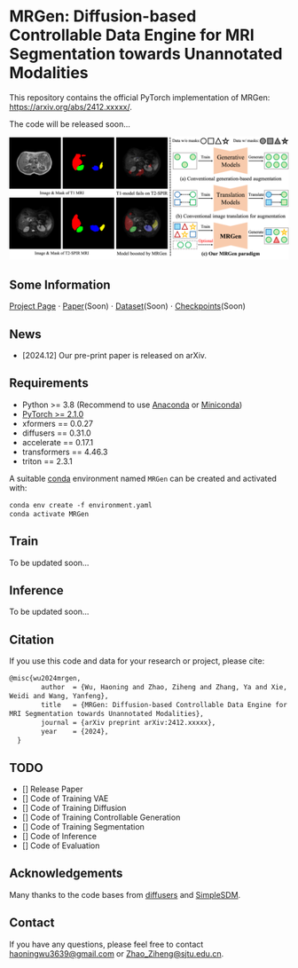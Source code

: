 # MRGen: Diffusion-based Controllable Data Engine for MRI Segmentation towards Unannotated Modalities
This repository contains the official PyTorch implementation of MRGen: https://arxiv.org/abs/2412.xxxxx/.

The code will be released soon...

<div align="center">
   <img src="./teaser.png">
</div>

## Some Information
[Project Page](https://haoningwu3639.github.io/MRGen/)  $\cdot$ [Paper](https://arxiv.org/abs/2412.xxxxx/)(Soon) $\cdot$ [Dataset]()(Soon) $\cdot$ [Checkpoints]()(Soon) 

## News
- [2024.12] Our pre-print paper is released on arXiv.

## Requirements
- Python >= 3.8 (Recommend to use [Anaconda](https://www.anaconda.com/download/#linux) or [Miniconda](https://docs.conda.io/en/latest/miniconda.html))
- [PyTorch >= 2.1.0](https://pytorch.org/)
- xformers == 0.0.27
- diffusers == 0.31.0
- accelerate == 0.17.1
- transformers == 4.46.3
- triton == 2.3.1

A suitable [conda](https://conda.io/) environment named `MRGen` can be created and activated with:

```
conda env create -f environment.yaml
conda activate MRGen
```

## Train

To be updated soon...

## Inference

To be updated soon...


## Citation
If you use this code and data for your research or project, please cite:

	@misc{wu2024mrgen,
            author  = {Wu, Haoning and Zhao, Ziheng and Zhang, Ya and Xie, Weidi and Wang, Yanfeng},
            title   = {MRGen: Diffusion-based Controllable Data Engine for MRI Segmentation towards Unannotated Modalities},
            journal = {arXiv preprint arXiv:2412.xxxxx},
            year    = {2024},
      }

## TODO
- [] Release Paper
- [] Code of Training VAE
- [] Code of Training Diffusion
- [] Code of Training Controllable Generation
- [] Code of Training Segmentation
- [] Code of Inference
- [] Code of Evaluation


## Acknowledgements
Many thanks to the code bases from [diffusers](https://github.com/huggingface/diffusers) and [SimpleSDM](https://github.com/haoningwu3639/SimpleSDM).


## Contact
If you have any questions, please feel free to contact haoningwu3639@gmail.com or Zhao_Ziheng@sjtu.edu.cn.
